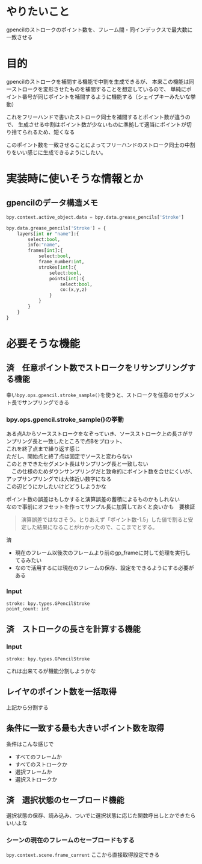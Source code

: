 # やりたいこと
gpencilのストロークのポイント数を、フレーム間・同インデックスで最大数に一致させる

# 目的
gpencilのストロークを補間する機能で中割を生成できるが、
本来この機能は同一ストロークを変形させたものを補間することを想定しているので、
単純にポイント番号が同じポイントを補間するように機能する（シェイプキーみたいな挙動）

これをフリーハンドで書いたストローク同士を補間するとポイント数が違うので、
生成させる中割はポイント数が少ないものに準拠して適当にポイントが切り捨てられるため、短くなる

このポイント数を一致させることによってフリーハンドのストローク同士の中割りをいい感じに生成できるようにしたい。

# 実装時に使いそうな情報とか
## gpencilのデータ構造メモ
``` python
bpy.context.active_object.data = bpy.data.grease_pencils['Stroke']
```

``` python 
bpy.data.grease_pencils['Stroke'] = {
    layers[int or "name"]:{
        select:bool,
        info:"name",
        frames[int]:{
            select:bool,
            frame_number:int,
            strokes[int]:{
                select:bool,
                points[int]:{
                    select:bool,
                    co:(x,y,z)
                }
            }
        }
    }    
}
```

# 必要そうな機能

## 済　任意ポイント数でストロークをリサンプリングする機能 
幸い```bpy.ops.gpencil.stroke_sample()```を使うと、ストロークを任意のセグメント長でサンプリングできる  

### bpy.ops.gpencil.stroke_sample()の挙動
ある点Aからソースストロークをなぞっていき、ソースストローク上の長さがサンプリング長と一致したところで点Bをプロット、  
これを終了点まで繰り返す感じ  
ただし、開始点と終了点は固定でソースと変わらない  
このときできたセグメント長はサンプリング長と一致しない  
　この仕様のためダウンサンプリングだと致命的にポイント数を合せにくいが、
アップサンプリングでは大体近い数字になる  
この辺どうにかしたいけどどうしようかな

ポイント数の誤差はもしかすると演算誤差の蓄積によるものかもしれない  
なので事前にオフセットを作ってサンプル長に加算しておくと良いかも　要検証  
> 演算誤差ではなさそう。とりあえず「ポイント数-1.5」した値で割ると安定した結果になることがわかったので、ここまでとする。


済
* 現在のフレーム以後次のフレームより前のgp_frameに対して処理を実行してるみたい
* なので活用するには現在のフレームの保存、設定をできるようにする必要がある


### Input
```
stroke: bpy.types.GPencilStroke
point_count: int
```

## 済　ストロークの長さを計算する機能
### Input
`stroke: bpy.types.GPencilStroke`  

これは出来てるが機能分割しようかな

## レイヤのポイント数を一括取得
上記から分割する

## 条件に一致する最も大きいポイント数を取得
条件はこんな感じで
* すべてのフレームか
* すべてのストロークか
* 選択フレームか
* 選択ストロークか

## 済　選択状態のセーブロード機能
選択状態の保存、読み込み、ついでに選択状態に応じた関数呼出しとかできたらいいよな

### シーンの現在のフレームのセーブロードもする
`bpy.context.scene.frame_current` ここから直接取得設定できる
